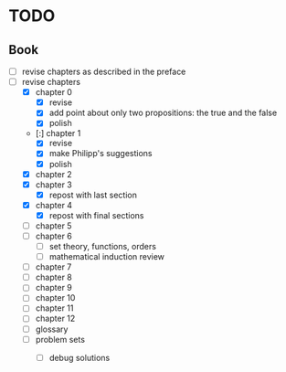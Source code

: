# TODO

## Book

- [ ] revise chapters as described in the preface
- [ ] revise chapters
  - [x] chapter 0
    - [x] revise
    - [x] add point about only two propositions: the true and the false
    - [x] polish
  - [:] chapter 1
    - [x] revise
    - [x] make Philipp's suggestions
    - [x] polish
  - [x] chapter 2
  - [x] chapter 3
    - [x] repost with last section
  - [x] chapter 4
    - [x] repost with final sections
  - [ ] chapter 5
  - [ ] chapter 6
    - [ ] set theory, functions, orders
    - [ ] mathematical induction review
  - [ ] chapter 7
  - [ ] chapter 8
  - [ ] chapter 9
  - [ ] chapter 10
  - [ ] chapter 11
  - [ ] chapter 12
  - [ ] glossary
  - [ ] problem sets
    - [ ] debug solutions


